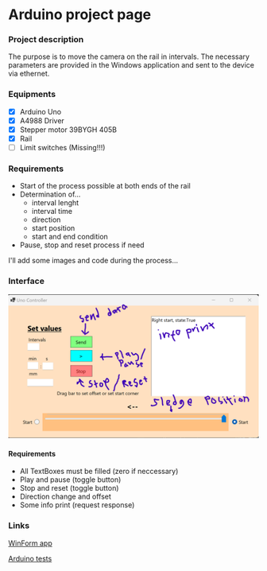 # Arduino project page

### Project description

The purpose is to move the camera on the rail in intervals. The necessary parameters are provided in the Windows application and sent to the device via ethernet.

### Equipments

- [x] Arduino Uno
- [x] A4988 Driver
- [x] Stepper motor 39BYGH 405B
- [x] Rail
- [ ] Limit switches (Missing!!!) 

### Requirements

- Start of the process possible at both ends of the rail
- Determination of...
  - interval lenght
  - interval time
  - direction
  - start position
  - start and end condition
- Pause, stop and reset process if need

I'll add some images and code during the process...

### Interface

![Interface](img/Interface.png)

#### Requirements

- All TextBoxes must be filled (zero if neccessary)
- Play and pause (toggle button)
- Stop and reset (toggle button)
- Direction change and offset
- Some info print (request response)

### Links

[WinForm app](https://github.com/temppase/UnoControlApp)

[Arduino tests](https://github.com/temppase/ArduinoUnoTest)
